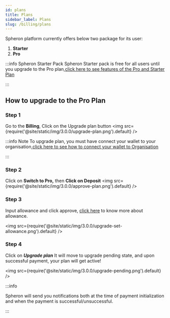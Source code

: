 ```yaml
---
id: plans
title: Plans
sidebar_label: Plans
slug: /billing/plans
---
```


Spheron platform currently offers below two package for its user:

1. <b>Starter</b>
2. <b>Pro</b>

:::info Spheron Starter Pack
Spheron Starter pack is free for all users until you upgrade to the Pro plan,[click here to see features of the Pro and Starter Plan ](https://spheron.network/pricing)

:::

## How to upgrade to the Pro Plan

### Step 1

Go to the **Billing**, Click on the Upgrade plan button
<img src={require('@site/static/img/3.0.0/upgrade-plan.png').default} />

:::info Note
To upgrade plan, you must have connect your wallet to your organisation,[click here to see how to connect your wallet to Organisation](http://localhost:3000/billing/wallet)

:::

### Step 2

Click on <b>Switch to Pro,</b> then **Click on Deposit**
<img src={require('@site/static/img/3.0.0/approve-plan.png').default} />

### Step 3

Input allowance and click approve, [click here](/quick-start/configuring-wallet#allowance) to know more about allowance.

<img src={require('@site/static/img/3.0.0/upgrade-set-allowance.png').default} />

### Step 4

Click on **_Upgrade plan_** It will move to upgrade pending state, and upon successful payment, your plan will get active!

<img src={require('@site/static/img/3.0.0/upgrade-pending.png').default} />

:::info

Spheron will send you notifications both at the time of payment initialization and when the payment is successful/unsuccessful.

:::
